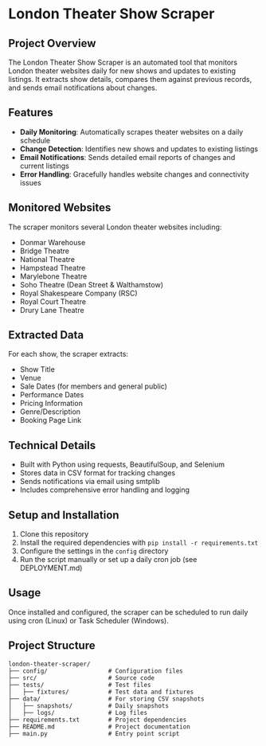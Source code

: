 # London Theater Show Scraper

## Project Overview
The London Theater Show Scraper is an automated tool that monitors London theater websites daily for new shows and updates to existing listings. It extracts show details, compares them against previous records, and sends email notifications about changes.

## Features
- **Daily Monitoring**: Automatically scrapes theater websites on a daily schedule
- **Change Detection**: Identifies new shows and updates to existing listings
- **Email Notifications**: Sends detailed email reports of changes and current listings
- **Error Handling**: Gracefully handles website changes and connectivity issues

## Monitored Websites
The scraper monitors several London theater websites including:
- Donmar Warehouse
- Bridge Theatre
- National Theatre
- Hampstead Theatre
- Marylebone Theatre
- Soho Theatre (Dean Street & Walthamstow)
- Royal Shakespeare Company (RSC)
- Royal Court Theatre
- Drury Lane Theatre

## Extracted Data
For each show, the scraper extracts:
- Show Title
- Venue
- Sale Dates (for members and general public)
- Performance Dates
- Pricing Information
- Genre/Description
- Booking Page Link

## Technical Details
- Built with Python using requests, BeautifulSoup, and Selenium
- Stores data in CSV format for tracking changes
- Sends notifications via email using smtplib
- Includes comprehensive error handling and logging

## Setup and Installation
1. Clone this repository
2. Install the required dependencies with `pip install -r requirements.txt`
3. Configure the settings in the `config` directory
4. Run the script manually or set up a daily cron job (see DEPLOYMENT.md)

## Usage
Once installed and configured, the scraper can be scheduled to run daily using cron (Linux) or Task Scheduler (Windows).

## Project Structure
```
london-theater-scraper/
├── config/                 # Configuration files
├── src/                    # Source code
├── tests/                  # Test files
│   ├── fixtures/           # Test data and fixtures
├── data/                   # For storing CSV snapshots
│   ├── snapshots/          # Daily snapshots
│   ├── logs/               # Log files
├── requirements.txt        # Project dependencies
├── README.md               # Project documentation
├── main.py                 # Entry point script
```
